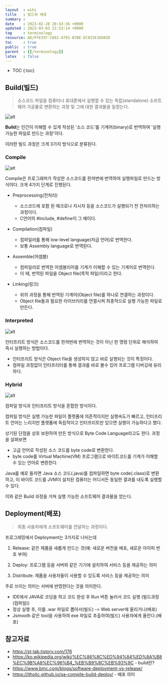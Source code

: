 ```yaml
---
layout  : wiki
title   : 빌드와 배포
summary : 
date    : 2023-02-28 20:43:36 +0900
updated : 2023-03-03 22:53:14 +0900
tag     : terminology
resource: AD/FFE35F-C082-4791-B7BE-EC015E3E602D
toc     : true
public  : true
parent  : [[/terminology]]
latex   : false
---
```

* TOC
{:toc}

## Build(빌드)

> 소스코드 파일을 컴퓨터나 휴대폰에서 실행할 수 있는 독립(standalone) 소프트웨어 가공물로 변환하는 과정 및 그에 대한 결과물을 일컫는다.

![alt](https://img1.daumcdn.net/thumb/R1280x0/?scode=mtistory2&fname=https%3A%2F%2Fblog.kakaocdn.net%2Fdn%2Fd3s6bS%2FbtqNRJdufUI%2FfUfigVgPdDFR8rIAVMdQu1%2Fimg.png)

**Build**는 인간이 이해할 수 있게 작성된 '소스 코드'를 기계어(binary)로 번역하여 '실행 가능한 파일로 만드는 과정'이다. 

이러한 빌드 과정은 크게 3가지 방식으로 분류된다.

### Compile

![alt](https://img1.daumcdn.net/thumb/R1280x0/?scode=mtistory2&fname=https%3A%2F%2Fblog.kakaocdn.net%2Fdn%2FlANHp%2FbtqNU1kYGLA%2FZ5ksDLwxxBxmqTOhgYlb40%2Fimg.png)

Compile은 프로그래머가 작성한 소스코드를 한꺼번에 번역하여 실행파일로 만드는 방식이다. 크게 4가지 단계로 진행된다.

- Preprocessing(전처리) 
  - 소스코드에 포함 된 매크로나 지시자 등을 소스코드가 실행되기 전 전처리하는 과정이다.
  - C언어의 #include, #define이 그 예이다.
    
- Compilation(컴파일)
  - 컴파일러를 통해 low-level language(저급 언어)로 번역한다.
  - 보통 Assembly language로 번역된다.
  
- Assemble(어셈블)
  - 컴파일러로 번역한 어셈블리어를 기계가 이해할 수 있는 기계어로 번역한다.
  - 이 때, 번역된 파일을 Object file(목적 파일)이라고 한다.

- Linking(링크)
  - 위의 과정을 통해 번역된 기계어(Object file)를 하나로 연결하는 과정이다.
  - Object file들과 필요한 라이브러리를 연결시켜 최종적으로 실행 가능한 파일로 만든다.


### Interpreted

![alt](https://img1.daumcdn.net/thumb/R1280x0/?scode=mtistory2&fname=https%3A%2F%2Fblog.kakaocdn.net%2Fdn%2FbO2Oo5%2FbtqOeBdcHxz%2FWlUKczXrK02kNeE787Aa50%2Fimg.png)

인터프리트 방식은 소스코드를 한꺼번에 번역하는 것이 아닌 한 명령 단위로 해석하여 즉시 실행하는 방법이다.

- 인터프리트 방식은 Object file을 생성하지 않고 바로 실행되는 것이 특징이다.
- 컴파일 과정없이 인터프리터를 통해 결과를 바로 볼수 있어 프로그램 디버깅에 유리하다.

### Hybrid

![alt](https://img1.daumcdn.net/thumb/R1920x0/?scode=mtistory2&fname=https%3A%2F%2Fblog.kakaocdn.net%2Fdn%2Fdm5iRN%2FbtqOnyVFdv9%2FakMnSPl9xg5WVxD4eqr6Ok%2Fimg.png)

컴파일 방식과 인터프리트 방식을 혼합한 방식이다. 

컴파일 방식은 실행 가능한 파일이 플랫폼에 의존적이지만 실행속도가 빠르고, 인터프리트 언어는 느리지만 플랫폼에 독립적이고 인터프리트만 있으면 실행이 가능하다고 했다. 

상기된 단점을 상호 보완하여 만든 방식으로 Byte Code Language라고도 한다. 과정을 살펴보면

- 고급 언어로 작성된 소스 코드를 byte code로 변환한다.
- byte code를 Virtual Machine(VM) 프로그램으로 바이트코드를 기계가 이해할 수 있는 언어로 변환한다.

Java를 예로 들자면 Java 소스 코드(.java)를 컴파일하면 byte code(.class)로 변환하고, 이 바이트 코드를 JVM이 설치된 컴퓨터는 어디서든 동일한 결과를 
내도록 실행할 수 있다.

이와 같은 Build 과정을 거쳐 실행 가능한 소프트웨어 결과물을 얻는다.

## Deployment(배포)

> 최종 사용자에게 소프트웨어를 전달하는 과정이다. 

프로그래밍에서 Deployment는 3가지로 나뉘는데

1. Release: 같은 제품을 새롭게 만드는 것(예: 새로운 버전을 배포, 새로운 아이피 번호 부여)

2. Deploy: 프로그램 등을 서버와 같은 기기에 설치하여 서비스 등을 제공하는 의미

3. Distribute: 제품을 사용자들이 사용할 수 있도록 서비스 등을 제공하는 의미

주로 쓰이는 의미는 서버에 반영한다는 것을 의미한다.

- IDE에서 JAVA로 코딩을 하고 코드 완성 후 Run 버튼 눌러서 코드 실행 (빌드과정(컴파일))
- 정상 실행 후, 이를 .war 파일로 뽑아서(빌드) -> Web server에 올리거나(배포)
- Jsmooth 같은 tool을 사용하여 exe 파일로 추출하여(빌드) 사용자에게 올린다.(배포)

## 참고자료

- https://st-lab.tistory.com/176
- https://ko.wikipedia.org/wiki/%EC%86%8C%ED%94%84%ED%8A%B8%EC%9B%A8%EC%96%B4_%EB%B9%8C%EB%93%9C - build란?
- https://www.bmc.com/blogs/software-deployment-vs-release/ 
- https://itholic.github.io/qa-compile-build-deploy/ - 배포 의미